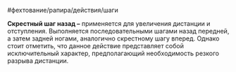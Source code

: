 #фехтование/рапира/действия/шаги

**Скрестный шаг назад –** применяется для увеличения дистанции и отступления. Выполняется последовательными шагами назад передней, а затем задней ногами, аналогично скрестному шагу вперед. Однако стоит отметить, что данное действие представляет собой исключительный характер, предполагающий необходимость резкого разрыва дистанции.